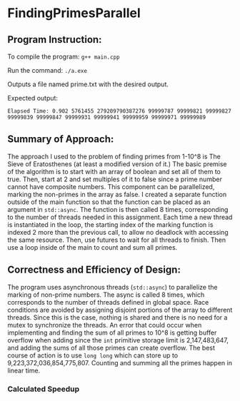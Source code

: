 # FindingPrimesParallel

## Program Instruction:
To compile the program: `g++ main.cpp`

Run the command: `./a.exe`

Outputs a file named prime.txt with the desired output.

Expected output: 

`Elapsed Time: 0.902 5761455 279209790387276 99999787 99999821 99999827 99999839 99999847 99999931 99999941 99999959 99999971 99999989`

## Summary of Approach:

The approach I used to the problem of finding primes from 1-10^8 is The Sieve of Eratosthenes (at least a modified version of it.) The basic premise of the algorithm is to start with an array of boolean and set all of them to true.
Then, start at 2 and set multiples of it to false since a prime number cannot have composite numbers. This component can be parallelized, marking the non-primes in the array as false. I created a separate function outside of the main function so that the function can be placed as an argument in `std::async`.
The function is then called 8 times, corresponding to the number of threads needed in this assignment. Each time a new thread is instantiated in the loop, the starting index of the marking function is indexed 2 more than the previous call, to allow no deadlock with accessing the same resource. 
Then, use futures to wait for all threads to finish. Then use a loop inside of the main to count and sum all primes.

## Correctness and Efficiency of Design:

The program uses asynchronous threads (`std::async`) to parallelize the marking of non-prime numbers. The async is called 8 times, which corresponds to the number of threads defined in global space. Race conditions are avoided by assigning disjoint portions of the array to different threads. Since this is the case, nothing is shared and there is no need for a mutex to synchronize the threads. An error that could occur when implementing and finding the sum of all primes to 10^8 is getting buffer overflow when adding since the `int` primitive storage limit is 2,147,483,647, and adding the sums of all those primes can create overflow. The best course of action is to use `long long` which can store up to 9,223,372,036,854,775,807. Counting and summing all the primes happen in linear time.

### Calculated Speedup







